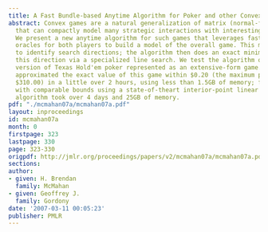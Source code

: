 ```yaml
---
title: A Fast Bundle-based Anytime Algorithm for Poker and other Convex Games
abstract: Convex games are a natural generalization of matrix (normal-form) games
  that can compactly model many strategic interactions with interesting structure.
  We present a new anytime algorithm for such games that leverages fast best-response
  oracles for both players to build a model of the overall game. This model is used
  to identify search directions; the algorithm then does an exact minimization in
  this direction via a specialized line search. We test the algorithm on a simplified
  version of Texas Hold'em poker represented as an extensive-form game. Our algorithm
  approximated the exact value of this game within $0.20 (the maximum pot size is
  $310.00) in a little over 2 hours, using less than 1.5GB of memory; finding a solution
  with comparable bounds using a state-of-theart interior-point linear programming
  algorithm took over 4 days and 25GB of memory.
pdf: "./mcmahan07a/mcmahan07a.pdf"
layout: inproceedings
id: mcmahan07a
month: 0
firstpage: 323
lastpage: 330
page: 323-330
origpdf: http://jmlr.org/proceedings/papers/v2/mcmahan07a/mcmahan07a.pdf
sections: 
author:
- given: H. Brendan
  family: McMahan
- given: Geoffrey J.
  family: Gordony
date: '2007-03-11 00:05:23'
publisher: PMLR
---
```

